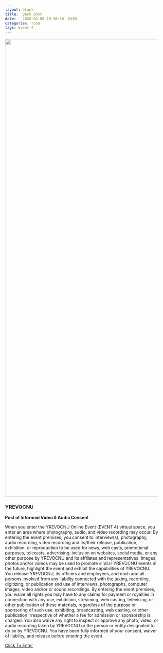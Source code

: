 ```yaml
---
layout: blank
title:  Back Door
date:   2020-04-09 15:30:30 -0400
categories: room
tags: event-4
---
```

<div class="back-door">
  <div class="imagebox">
    <img width="1500" src="{{"images/yuxaframe.png" | relative_url}}" />
    <div class="innertext">
      <h3>YREVOCNU</h3>
      <b>Post of Informed Video & Audio Consent</b>
      <p>When you enter the YREVOCNU Online Event (EVENT 4) virtual space, you enter an area where photography, audio, and video recording may occur. By entering the event premises, you consent to interview(s), photography, audio recording, video recording and its/their release, publication, exhibition, or reproduction to be used for news, web casts, promotional purposes, telecasts, advertising, inclusion on websites, social media, or any other purpose by YREVOCNU and its affiliates and representatives. Images, photos and/or videos may be used to promote similar YREVOCNU events in the future, highlight the event and exhibit the capabilities of YREVOCNU. You release YREVOCNU, its officers and employees, and each and all persons involved from any liability connected with the taking, recording, digitizing, or publication and use of interviews, photographs, computer images, video and/or or sound recordings. By entering the event premises, you waive all rights you may have to any claims for payment or royalties in connection with any use, exhibition, streaming, web casting, televising, or other publication of these materials, regardless of the purpose or sponsoring of such use, exhibiting, broadcasting, web casting, or other publication irrespective of whether a fee for admission or sponsorship is charged. You also waive any right to inspect or approve any photo, video, or audio recording taken by YREVOCNU or the person or entity designated to do so by YREVOCNU. You have been fully informed of your consent, waiver of liability, and release before entering the event.</p>
      <p>
        <a class="enter" href="http://yrevocnu.com/grey-house">Click To Enter</a>
      </p>
    </div>
  </div>
</div>
